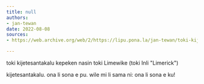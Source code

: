 ```yaml
---
title: null
authors:
- jan-tewan
date: 2022-08-08
sources:
- https://web.archive.org/web/2/https://lipu.pona.la/jan-tewan/toki-kijetesantakalu-kepeken-nasin-toki-limewike-toki-inli-limerick

---
```


toki kijetesantakalu kepeken nasin toki Limewike (toki Inli "Limerick")

kijetesantakalu.
ona li sona e pu.
wile mi
li sama ni:
ona li sona e ku!
